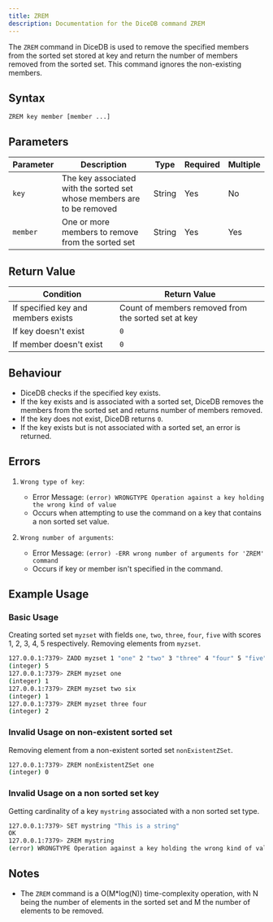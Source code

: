 ```yaml
---
title: ZREM
description: Documentation for the DiceDB command ZREM
---
```


The `ZREM` command in DiceDB is used to remove the specified members from the sorted set stored at key and return the number of members removed from the sorted set. This command ignores the non-existing members.

## Syntax

```
ZREM key member [member ...]
```

## Parameters

| Parameter | Description                                        | Type   | Required | Multiple |
|-----------|----------------------------------------------------|--------|----------|----------|
| `key`     | The key associated with the sorted set whose members are to be removed | String | Yes      | No       |
| `member`  | One or more members to remove from the sorted set              | String | Yes      | Yes      |


## Return Value

| Condition                                      | Return Value                                      |
|------------------------------------------------|---------------------------------------------------|
| If specified key and members exists            | Count of members removed from the sorted set at key               |
| If key doesn't exist                           | `0`                                               |
| If member doesn't exist                           | `0`                                               |

## Behaviour

- DiceDB checks if the specified key exists.
- If the key exists and is associated with a sorted set, DiceDB removes the members from the sorted set and returns number of members removed.
- If the key does not exist, DiceDB returns `0`.
- If the key exists but is not associated with a sorted set, an error is returned.

## Errors

1. `Wrong type of key`:

   - Error Message: `(error) WRONGTYPE Operation against a key holding the wrong kind of value`
   - Occurs when attempting to use the command on a key that contains a non sorted set value.

2. `Wrong number of arguments`:

   - Error Message: `(error) -ERR wrong number of arguments for 'ZREM' command`
   - Occurs if key or member isn't specified in the command.


## Example Usage

### Basic Usage
Creating sorted set `myzset` with fields `one`, `two`, `three`, `four`, `five` with scores 1, 2, 3, 4, 5 respectively. Removing elements from `myzset`.

```bash
127.0.0.1:7379> ZADD myzset 1 "one" 2 "two" 3 "three" 4 "four" 5 "five"
(integer) 5
127.0.0.1:7379> ZREM myzset one
(integer) 1
127.0.0.1:7379> ZREM myzset two six
(integer) 1
127.0.0.1:7379> ZREM myzset three four
(integer) 2
```

### Invalid Usage on non-existent sorted set
Removing element from a non-existent sorted set `nonExistentZSet`.

```bash
127.0.0.1:7379> ZREM nonExistentZSet one
(integer) 0
```

### Invalid Usage on a non sorted set key
Getting cardinality of a key `mystring` associated with a non sorted set type.

```bash
127.0.0.1:7379> SET mystring "This is a string"
OK
127.0.0.1:7379> ZREM mystring
(error) WRONGTYPE Operation against a key holding the wrong kind of value
```

## Notes

- The `ZREM` command is a O(M*log(N)) time-complexity operation, with N being the number of elements in the sorted set and M the number of elements to be removed.